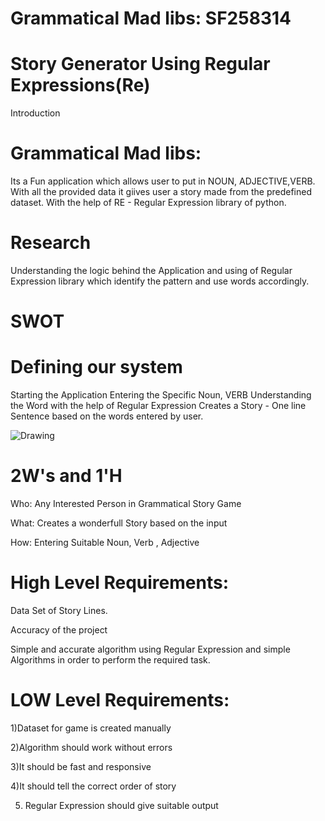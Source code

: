 # Grammatical Mad libs: SF258314
# Story Generator Using Regular Expressions(Re)
Introduction
# Grammatical Mad libs:
Its a Fun application which allows user to put in NOUN, ADJECTIVE,VERB. With all the provided data it giives user a story made from the predefined dataset. 
With the help of RE - Regular Expression library of python.

# Research
Understanding the logic behind the Application and using of Regular Expression library which identify the pattern and use words accordingly.
# SWOT 
# Defining our system

Starting the Application
Entering the Specific Noun, VERB
Understanding the Word with the help of Regular Expression
Creates a Story - One line Sentence based on the words entered by user.

![Drawing](https://user-images.githubusercontent.com/45102235/116669926-cb9de300-a9bc-11eb-8ac8-ff134df82402.jpg)

# 2W's and 1'H
Who: Any Interested Person in Grammatical Story Game

What: Creates a wonderfull Story based on the input

How: Entering Suitable Noun, Verb , Adjective

# High Level Requirements:

Data Set of Story Lines.

Accuracy of the project

Simple and accurate algorithm using Regular Expression and simple Algorithms in order to perform the required task.


# LOW Level Requirements:
1)Dataset for game is created manually

2)Algorithm should work without errors 

3)It should be fast and responsive

4)It should tell the correct order of story

5) Regular Expression should give suitable output
